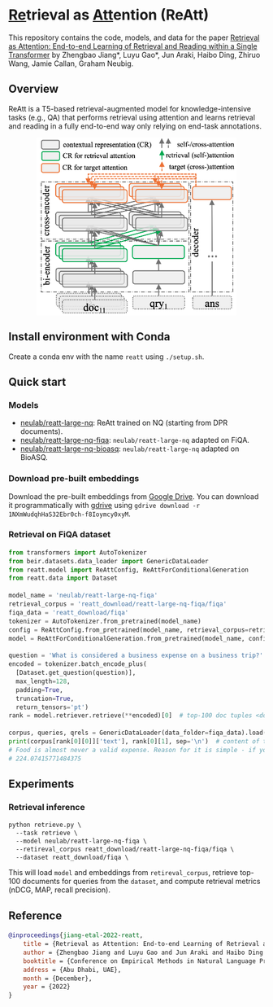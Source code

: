 # <ins>Re</ins>trieval as <ins>Att</ins>ention (ReAtt)

This repository contains the code, models, and data for the paper
[Retrieval as Attention: End-to-end Learning of Retrieval and Reading within a Single Transformer](https://arxiv.org/pdf/2212.02027.pdf) by Zhengbao Jiang*, Luyu Gao*, Jun Araki, Haibo Ding, Zhiruo Wang, Jamie Callan, Graham Neubig.

## Overview

ReAtt is a T5-based retrieval-augmented model for knowledge-intensive tasks (e.g., QA) that performs retrieval using attention and learns retrieval and reading in a fully end-to-end way only relying on end-task annotations.

<p align="center">
  <img align="middle" src="res/reatt.png" height="350" alt="ReAtt"/>
</p>

## Install environment with Conda
Create a conda env with the name `reatt` using `./setup.sh`.

## Quick start

### Models
- [neulab/reatt-large-nq](https://huggingface.co/neulab/reatt-large-nq): ReAtt trained on NQ (starting from DPR documents).
- [neulab/reatt-large-nq-fiqa](https://huggingface.co/neulab/reatt-large-nq-fiqa): `neulab/reatt-large-nq` adapted on FiQA.
- [neulab/reatt-large-nq-bioasq](https://huggingface.co/neulab/reatt-large-nq-bioasq): `neulab/reatt-large-nq` adapted on BioASQ.

### Download pre-built embeddings
Download the pre-built embeddings from [Google Drive](https://drive.google.com/drive/u/1/folders/1NXmWudqhHaS32Ebr0ch-f8Ioymcy0xyM). You can download it programmatically with [gdrive](https://anaconda.org/conda-forge/gdrive) using `gdrive download -r 1NXmWudqhHaS32Ebr0ch-f8Ioymcy0xyM`.

### Retrieval on FiQA dataset
```python
from transformers import AutoTokenizer
from beir.datasets.data_loader import GenericDataLoader
from reatt.model import ReAttConfig, ReAttForConditionalGeneration
from reatt.data import Dataset

model_name = 'neulab/reatt-large-nq-fiqa'
retrieval_corpus = 'reatt_download/reatt-large-nq-fiqa/fiqa'
fiqa_data = 'reatt_download/fiqa'
tokenizer = AutoTokenizer.from_pretrained(model_name)
config = ReAttConfig.from_pretrained(model_name, retrieval_corpus=retrieval_corpus)
model = ReAttForConditionalGeneration.from_pretrained(model_name, config=config)

question = 'What is considered a business expense on a business trip?'
encoded = tokenizer.batch_encode_plus(
  [Dataset.get_question(question)],
  max_length=128,
  padding=True,
  truncation=True,
  return_tensors='pt')
rank = model.retriever.retrieve(**encoded)[0]  # top-100 doc tuples <doc_id, score>

corpus, queries, qrels = GenericDataLoader(data_folder=fiqa_data).load(split='test')
print(corpus[rank[0][0]]['text'], rank[0][1], sep='\n')  # content of the top-1 doc and its score
# Food is almost never a valid expense. Reason for it is simple - if you were not conducting business you would have to eat too. ...
# 224.07415771484375
```

## Experiments

### Retrieval inference
```shell
python retrieve.py \
  --task retrieve \
  --model neulab/reatt-large-nq-fiqa \
  --retireval_corpus reatt_download/reatt-large-nq-fiqa/fiqa \
  --dataset reatt_download/fiqa \
```
This will load `model` and embeddings from `retireval_corpus`, retrieve top-100 documents for queries from the `dataset`, and compute retrieval metrics (nDCG, MAP, recall precision).

## Reference

```bibtex
@inproceedings{jiang-etal-2022-reatt,
    title = {Retrieval as Attention: End-to-end Learning of Retrieval and Reading within a Single Transformer},
    author = {Zhengbao Jiang and Luyu Gao and Jun Araki and Haibo Ding and Zhiruo Wang and Jamie Callan and Graham Neubig},
    booktitle = {Conference on Empirical Methods in Natural Language Processing (EMNLP)},
    address = {Abu Dhabi, UAE},
    month = {December},
    year = {2022}
}
```
